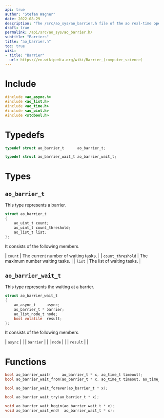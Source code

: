 ```yaml
---
api: true
author: "Stefan Wagner"
date: 2022-08-29
description: "The /src/ao_sys/ao_barrier.h file of the ao real-time operating system."
draft: true
permalink: /api/src/ao_sys/ao_barrier.h/
subtitle: "Barriers"
title: "ao_barrier.h"
toc: true
wiki:
- title: "Barrier"
  url: https://en.wikipedia.org/wiki/Barrier_(computer_science)
---
```


# Include

```c
#include <ao_async.h>
#include <ao_list.h>
#include <ao_time.h>
#include <ao_uint.h>
#include <stdbool.h>
```

# Typedefs

```c
typedef struct ao_barrier_t      ao_barrier_t;
```

```c
typedef struct ao_barrier_wait_t ao_barrier_wait_t;
```

# Types

## `ao_barrier_t`

This type represents a barrier.

```c
struct ao_barrier_t
{
    ao_uint_t count;
    ao_uint_t count_threshold;
    ao_list_t list;
};
```

It consists of the following members.

| `count` | The current number of waiting tasks. |
| `count_threshold` | The maximum number waiting tasks. |
| `list` | The list of waiting tasks. |

## `ao_barrier_wait_t`

This type represents the waiting at a barrier.

```c
struct ao_barrier_wait_t
{
    ao_async_t     async;
    ao_barrier_t * barrier;
    ao_list_node_t node;
    bool volatile  result;
};
```

It consists of the following members.

| `async` | |
| `barrier` | |
| `node` | |
| `result` | |

# Functions

```c
bool ao_barrier_wait(     ao_barrier_t * x, ao_time_t timeout);
bool ao_barrier_wait_from(ao_barrier_t * x, ao_time_t timeout, ao_time_t beginning);
```

```c
bool ao_barrier_wait_forever(ao_barrier_t * x);
```

```c
bool ao_barrier_wait_try(ao_barrier_t * x);
```

```c
void ao_barrier_wait_begin(ao_barrier_wait_t * x);
void ao_barrier_wait_end(  ao_barrier_wait_t * x);
```
